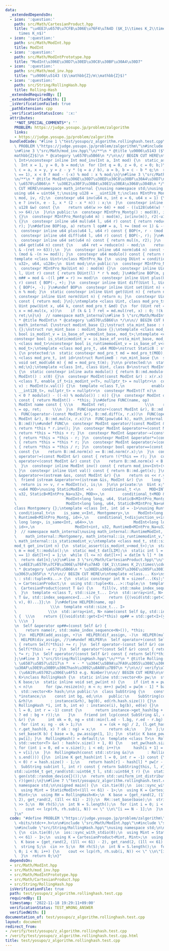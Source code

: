 ```yaml
---
data:
  _extendedDependsOn:
  - icon: ':question:'
    path: src/Math/CartesianProduct.hpp
    title: "\u4EE3\u6570\u7CFB\u306E\u76F4\u7A4D ($K_1\\times K_2\\times\\cdots\\\
      times K_n$)"
  - icon: ':question:'
    path: src/Math/ModInt.hpp
    title: ModInt
  - icon: ':question:'
    path: src/Math/ModIntPrototype.hpp
    title: "ModInt\u306E\u30D7\u30ED\u30C8\u30BF\u30A4\u30D7"
  - icon: ':question:'
    path: src/Math/mod_inv.hpp
    title: "\u9006\u5143 ($\\mathbb{Z}/m\\mathbb{Z}$)"
  - icon: ':question:'
    path: src/String/RollingHash.hpp
    title: Rolling-Hash
  _extendedRequiredBy: []
  _extendedVerifiedWith: []
  _isVerificationFailed: true
  _pathExtension: cpp
  _verificationStatusIcon: ':x:'
  attributes:
    '*NOT_SPECIAL_COMMENTS*': ''
    PROBLEM: https://judge.yosupo.jp/problem/zalgorithm
    links:
    - https://judge.yosupo.jp/problem/zalgorithm
  bundledCode: "#line 1 \"test/yosupo/z_algorithm.rollinghash.test.cpp\"\n#define\
    \ PROBLEM \"https://judge.yosupo.jp/problem/zalgorithm\"\n#include <bits/stdc++.h>\n\
    \n#line 3 \"src/Math/mod_inv.hpp\"\n/**\n * @title \u9006\u5143 ($\\mathbb{Z}/m\\\
    mathbb{Z}$)\n * @category \u6570\u5B66\n */\n\n// BEGIN CUT HERE\ntemplate <class\
    \ Int>\nconstexpr inline Int mod_inv(Int a, Int mod) {\n  static_assert(std::is_signed_v<Int>);\n\
    \  Int x = 1, y = 0, b = mod;\n  for (Int q = 0, z = 0, c = 0; b;)\n    z = x,\
    \ c = a, x = y, y = z - y * (q = a / b), a = b, b = c - b * q;\n  return assert(a\
    \ == 1), x < 0 ? mod - (-x) % mod : x % mod;\n}\n#line 3 \"src/Math/ModIntPrototype.hpp\"\
    \n/**\n * @title ModInt\u306E\u30D7\u30ED\u30C8\u30BF\u30A4\u30D7\n * @category\
    \ \u6570\u5B66\n * \u30E2\u30F3\u30B4\u30E1\u30EA\u3068\u304B\n */\n\n// BEGIN\
    \ CUT HERE\nnamespace math_internal {\nusing namespace std;\nusing u32 = uint32_t;\n\
    using u64 = uint64_t;\nusing u128 = __uint128_t;\nclass MIntPro_Montg {\n  u64\
    \ mod, iv, r2;\n  constexpr u64 inv(u64 n, int e = 6, u64 x = 1) {\n    return\
    \ e ? inv(n, e - 1, x * (2 - x * n)) : x;\n  }\n  constexpr inline u64 reduce(const\
    \ u128 &w) const {\n    return u64(w >> 64) + mod - ((u128(u64(w) * iv) * mod)\
    \ >> 64);\n  }\n\n public:\n  constexpr MIntPro_Montg() : mod(0), iv(0), r2(0)\
    \ {}\n  constexpr MIntPro_Montg(u64 m) : mod(m), iv(inv(m)), r2(-u128(mod) % mod)\
    \ {}\n  constexpr inline u64 mul(u64 l, u64 r) const { return reduce(u128(l) *\
    \ r); }\n#define BOP(op, a) return l op## = a, l += (mod << 1) & -(l >> 63)\n\
    \  constexpr inline u64 plus(u64 l, u64 r) const { BOP(+, r - (mod << 1)); }\n\
    \  constexpr inline u64 diff(u64 l, u64 r) const { BOP(-, r); }\n#undef BOP\n\
    \  constexpr inline u64 set(u64 n) const { return mul(n, r2); }\n  constexpr inline\
    \ u64 get(u64 n) const {\n    u64 ret = reduce(n) - mod;\n    return ret + (mod\
    \ & -(ret >> 63));\n  }\n  constexpr inline u64 norm(u64 n) const { return n -\
    \ (mod & -(n >= mod)); }\n  constexpr u64 modulo() const { return mod; }\n};\n\
    template <class Uint>\nclass MIntPro_Na {\n  using DUint = conditional_t<is_same_v<Uint,\
    \ u32>, u64, u128>;\n  Uint mod;\n\n public:\n  constexpr MIntPro_Na() : mod(0){};\n\
    \  constexpr MIntPro_Na(Uint m) : mod(m) {}\n  constexpr inline Uint mul(Uint\
    \ l, Uint r) const { return DUint(l) * r % mod; }\n#define BOP(m, p) return l\
    \ m## = mod & -((l p## = r) >= mod)\n  constexpr inline Uint plus(Uint l, Uint\
    \ r) const { BOP(-, +); }\n  constexpr inline Uint diff(Uint l, Uint r) const\
    \ { BOP(+, -); }\n#undef BOP\n  constexpr inline Uint set(Uint n) const { return\
    \ n % mod; }\n  static constexpr inline Uint get(Uint n) { return n; }\n  static\
    \ constexpr inline Uint norm(Uint n) { return n; }\n  constexpr Uint modulo()\
    \ const { return mod; }\n};\ntemplate <class Uint, class mod_pro_t>\nconstexpr\
    \ Uint pow(Uint x, u64 k, const mod_pro_t &md) {\n  for (Uint ret = md.set(1);;\
    \ x = md.mul(x, x))\n    if (k & 1 ? ret = md.mul(ret, x) : 0; !(k >>= 1)) return\
    \ ret;\n}\n}  // namespace math_internal\n#line 5 \"src/Math/ModInt.hpp\"\n/**\n\
    \ * @title ModInt\n * @category \u6570\u5B66\n */\n\n// BEGIN CUT HERE\nnamespace\
    \ math_internal {\nstruct modint_base {};\nstruct sta_mint_base : modint_base\
    \ {};\nstruct run_mint_base : modint_base {};\ntemplate <class mod_t>\nconstexpr\
    \ bool is_modint_v = is_base_of_v<modint_base, mod_t>;\ntemplate <class mod_t>\n\
    constexpr bool is_staticmodint_v = is_base_of_v<sta_mint_base, mod_t>;\ntemplate\
    \ <class mod_t>\nconstexpr bool is_runtimemodint_v = is_base_of_v<run_mint_base,\
    \ mod_t>;\ntemplate <class mod_pro_t, u64 MOD>\nstruct StaticB : sta_mint_base\
    \ {\n protected:\n  static constexpr mod_pro_t md = mod_pro_t(MOD);\n};\ntemplate\
    \ <class mod_pro_t, int id>\nstruct RuntimeB : run_mint_base {\n  static inline\
    \ void set_mod(u64 m) { md = mod_pro_t(m); }\n\n protected:\n  static inline mod_pro_t\
    \ md;\n};\ntemplate <class Int, class Uint, class B>\nstruct ModInt : public B\
    \ {\n  static constexpr inline auto modulo() { return B::md.modulo(); }\n  constexpr\
    \ ModInt() : x(0) {}\n  constexpr ModInt(const ModInt &r) : x(r.x) {}\n  template\
    \ <class T, enable_if_t<is_modint_v<T>, nullptr_t> = nullptr>\n  constexpr ModInt(T\
    \ v) : ModInt(v.val()) {}\n  template <class T,\n            enable_if_t<is_convertible_v<T,\
    \ __int128_t>, nullptr_t> = nullptr>\n  constexpr ModInt(T n)\n      : x(B::md.set(n\
    \ < 0 ? modulo() - ((-n) % modulo()) : n)) {}\n  constexpr ModInt operator-()\
    \ const { return ModInt() - *this; }\n#define FUNC(name, op)          \\\n  constexpr\
    \ ModInt name const { \\\n    ModInt ret;                 \\\n    return ret.x\
    \ = op, ret;     \\\n  }\n  FUNC(operator+(const ModInt &r), B::md.plus(x, r.x))\n\
    \  FUNC(operator-(const ModInt &r), B::md.diff(x, r.x))\n  FUNC(operator*(const\
    \ ModInt &r), B::md.mul(x, r.x))\n  FUNC(pow(u64 k), math_internal::pow(x, k,\
    \ B::md))\n#undef FUNC\n  constexpr ModInt operator/(const ModInt &r) const {\
    \ return *this * r.inv(); }\n  constexpr ModInt &operator+=(const ModInt &r) {\
    \ return *this = *this + r; }\n  constexpr ModInt &operator-=(const ModInt &r)\
    \ { return *this = *this - r; }\n  constexpr ModInt &operator*=(const ModInt &r)\
    \ { return *this = *this * r; }\n  constexpr ModInt &operator/=(const ModInt &r)\
    \ { return *this = *this / r; }\n  constexpr bool operator==(const ModInt &r)\
    \ const {\n    return B::md.norm(x) == B::md.norm(r.x);\n  }\n  constexpr bool\
    \ operator!=(const ModInt &r) const { return !(*this == r); }\n  constexpr bool\
    \ operator<(const ModInt &r) const {\n    return B::md.norm(x) < B::md.norm(r.x);\n\
    \  }\n  constexpr inline ModInt inv() const { return mod_inv<Int>(val(), modulo());\
    \ }\n  constexpr inline Uint val() const { return B::md.get(x); }\n  friend ostream\
    \ &operator<<(ostream &os, const ModInt &r) {\n    return os << r.val();\n  }\n\
    \  friend istream &operator>>(istream &is, ModInt &r) {\n    long long v;\n  \
    \  return is >> v, r = ModInt(v), is;\n  }\n\n private:\n  Uint x;\n};\ntemplate\
    \ <u64 MOD>\nusing StaticModInt =\n    conditional_t <\n    MOD<INT_MAX, ModInt<int,\
    \ u32, StaticB<MIntPro_Na<u32>, MOD>>,\n        conditional_t<MOD &(MOD < LLONG_MAX),\n\
    \                      ModInt<long long, u64, StaticB<MIntPro_Montg, MOD>>,\n\
    \                      ModInt<long long, u64, StaticB<MIntPro_Na<u64>, MOD>>>>;\n\
    class Montgomery {};\ntemplate <class Int, int id = -1>\nusing RuntimeModInt =\
    \ conditional_t<\n    is_same_v<Int, Montgomery>,\n    ModInt<long long, u64,\
    \ RuntimeB<MIntPro_Montg, id>>,\n    conditional_t<disjunction_v<is_same<Int,\
    \ long long>, is_same<Int, u64>>,\n                  ModInt<long long, u64, RuntimeB<MIntPro_Na<u64>,\
    \ id>>,\n                  ModInt<int, u32, RuntimeB<MIntPro_Na<u32>, id>>>>;\n\
    }  // namespace math_internal\nusing math_internal::RuntimeModInt, math_internal::StaticModInt,\n\
    \    math_internal::Montgomery, math_internal::is_runtimemodint_v,\n    math_internal::is_modint_v,\
    \ math_internal::is_staticmodint_v;\ntemplate <class mod_t, std::size_t LIM>\n\
    mod_t get_inv(int n) {\n  static_assert(is_modint_v<mod_t>);\n  static const auto\
    \ m = mod_t::modulo();\n  static mod_t dat[LIM];\n  static int l = 1;\n  if (l\
    \ == 1) dat[l++] = 1;\n  while (l <= n) dat[l++] = dat[m % l] * (m - m / l);\n\
    \  return dat[n];\n}\n#line 3 \"src/Math/CartesianProduct.hpp\"\n/**\n * @title\
    \ \u4EE3\u6570\u7CFB\u306E\u76F4\u7A4D ($K_1\\times K_2\\times\\cdots\\times K_n$)\n\
    \ * @category \u6570\u5B66\n * \u30ED\u30EA\u30CF\u306E\u305F\u3081\u306B\u4F5C\
    \u3063\u305F\n */\n\n// BEGIN CUT HERE\n\ntemplate <class... Ks>\nstruct CartesianProduct\
    \ : std::tuple<Ks...> {\n  static constexpr int N = sizeof...(Ks);\n  using Self\
    \ = CartesianProduct;\n  using std::tuple<Ks...>::tuple;\n  template <class T>\n\
    \  CartesianProduct(const T &v) {\n    fill(v, std::make_index_sequence<N>());\n\
    \  }\n  template <class T, std::size_t... I>\n  std::array<int, N> fill(const\
    \ T &v, std::index_sequence<I...>) {\n    return {{(void(std::get<I>(*this) =\
    \ v), 0)...}};\n  }\n#define HELPER(name, op)                                \
    \               \\\n  template <std::size_t... I>                            \
    \              \\\n  std::array<int, N> name(const Self &y, std::index_sequence<I...>)\
    \ {  \\\n    return {{(void(std::get<I>(*this) op## = std::get<I>(y)), 0)...}};\
    \ \\\n  }                                                                    \\\
    \n  Self &operator op##=(const Self &r) {                                \\\n\
    \    return name(r, std::make_index_sequence<N>()), *this;              \\\n \
    \ }\n  HELPER(add_assign, +)\n  HELPER(dif_assign, -)\n  HELPER(mul_assign, *)\n\
    \  HELPER(div_assign, /)\n#undef HELPER\n  Self operator+(const Self &r) const\
    \ { return Self(*this) += r; }\n  Self operator-(const Self &r) const { return\
    \ Self(*this) -= r; }\n  Self operator*(const Self &r) const { return Self(*this)\
    \ *= r; }\n  Self operator/(const Self &r) const { return Self(*this) /= r; }\n\
    };\n#line 3 \"src/String/RollingHash.hpp\"\n/**\n * @title Rolling-Hash\n * @category\
    \ \u6587\u5B57\u5217\n *  + - * \u304C\u5B9A\u7FA9\u3055\u308C\u3066\u3044\u308B\
    \u30AF\u30E9\u30B9\u3067hash\u3092\u8A08\u7B97\n */\n\n// verify\u7528:\n// https://atcoder.jp/contests/abc274/tasks/abc274_h\
    \ (\u6A19\u65702\u306E\u4F53 e.g. Nimber)\n\n// BEGIN CUT HERE\n\ntemplate <class\
    \ K>\nclass RollingHash {\n  static inline std::vector<K> pw;\n  static inline\
    \ K base;\n  static inline void set_pw(int n) {\n    if (int m = pw.size(); m\
    \ < n)\n      for (pw.resize(n); m < n; m++) pw[m] = pw[m - 1] * base;\n  }\n\
    \  std::vector<K> hash;\n\n public:\n  class SubString {\n    const RollingHash\
    \ *instance;\n    const int bg, ed;\n\n   public:\n    SubString(const RollingHash\
    \ &rh)\n        : instance(&rh), bg(0), ed(rh.hash.size()) {}\n    SubString(const\
    \ RollingHash *i, int b, int e) : instance(i), bg(b), ed(e) {}\n    inline K get_hash(int\
    \ l = 0, int r = -1) const {\n      return instance->get_hash(bg + l, (r == -1\
    \ ? ed : bg + r));\n    }\n    friend int lcp(const SubString &l, const SubString\
    \ &r) {\n      int ok = 0, ng = std::min(l.ed - l.bg, r.ed - r.bg) + 1;\n    \
    \  for (int x; ng - ok > 1;)\n        x = (ok + ng) / 2, (l.get_hash(0, x) ==\
    \ r.get_hash(0, x) ? ok : ng) = x;\n      return ok;\n    }\n  };\n  static void\
    \ set_base(K b) { base = b, pw.assign(1, 1); }\n  static K base_pow(int i) { return\
    \ pw[i]; }\n  RollingHash() = default;\n  template <class T>\n  RollingHash(const\
    \ std::vector<T> &v) : hash(v.size() + 1, 0) {\n    set_pw(hash.size());\n   \
    \ for (int i = 0, ed = v.size(); i < ed; i++)\n      hash[i + 1] = hash[i] * base\
    \ + v[i];\n  }\n  RollingHash(const std::string &s)\n      : RollingHash(std::vector<char>(s.begin(),\
    \ s.end())) {}\n  inline K get_hash(int l = 0, int r = -1) const {\n    if (r\
    \ < 0) r = hash.size() - 1;\n    return hash[r] - hash[l] * pw[r - l];\n  }\n\
    \  SubString sub(int l, int r) const { return SubString{this, l, r}; }\n};\n\n\
    std::uint64_t get_rand(std::uint64_t l, std::uint64_t r) {\n  static std::mt19937_64\
    \ gen(std::random_device{}());\n  return std::uniform_int_distribution<std::uint64_t>(l,\
    \ r)(gen);\n}\n#line 7 \"test/yosupo/z_algorithm.rollinghash.test.cpp\"\nusing\
    \ namespace std;\n\nsigned main() {\n  cin.tie(0);\n  ios::sync_with_stdio(0);\n\
    \  using Mint = StaticModInt<(1ll << 61) - 1>;\n  using K = CartesianProduct<Mint,\
    \ Mint>;\n  using RH = RollingHash<K>;\n  K base = {get_rand(2, (1ll << 61) -\
    \ 2), get_rand(2, (1ll << 61) - 2)};\n  RH::set_base(base);\n  string S;\n  cin\
    \ >> S;\n  RH rh(S);\n  int N = S.length();\n  for (int i = 0; i < N; i++) {\n\
    \    cout << lcp(rh, rh.sub(i, N)) << \" \\n\"[i == N - 1];\n  }\n  return 0;\n\
    }\n"
  code: "#define PROBLEM \"https://judge.yosupo.jp/problem/zalgorithm\"\n#include\
    \ <bits/stdc++.h>\n\n#include \"src/Math/ModInt.hpp\"\n#include \"src/Math/CartesianProduct.hpp\"\
    \n#include \"src/String/RollingHash.hpp\"\nusing namespace std;\n\nsigned main()\
    \ {\n  cin.tie(0);\n  ios::sync_with_stdio(0);\n  using Mint = StaticModInt<(1ll\
    \ << 61) - 1>;\n  using K = CartesianProduct<Mint, Mint>;\n  using RH = RollingHash<K>;\n\
    \  K base = {get_rand(2, (1ll << 61) - 2), get_rand(2, (1ll << 61) - 2)};\n  RH::set_base(base);\n\
    \  string S;\n  cin >> S;\n  RH rh(S);\n  int N = S.length();\n  for (int i =\
    \ 0; i < N; i++) {\n    cout << lcp(rh, rh.sub(i, N)) << \" \\n\"[i == N - 1];\n\
    \  }\n  return 0;\n}"
  dependsOn:
  - src/Math/ModInt.hpp
  - src/Math/mod_inv.hpp
  - src/Math/ModIntPrototype.hpp
  - src/Math/CartesianProduct.hpp
  - src/String/RollingHash.hpp
  isVerificationFile: true
  path: test/yosupo/z_algorithm.rollinghash.test.cpp
  requiredBy: []
  timestamp: '2022-11-18 19:29:11+09:00'
  verificationStatus: TEST_WRONG_ANSWER
  verifiedWith: []
documentation_of: test/yosupo/z_algorithm.rollinghash.test.cpp
layout: document
redirect_from:
- /verify/test/yosupo/z_algorithm.rollinghash.test.cpp
- /verify/test/yosupo/z_algorithm.rollinghash.test.cpp.html
title: test/yosupo/z_algorithm.rollinghash.test.cpp
---
```

